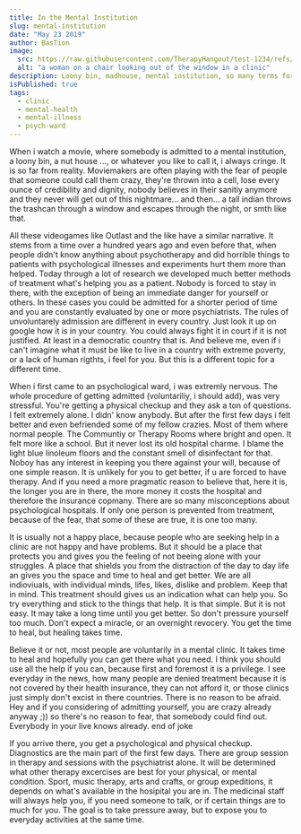```yaml
---
title: In the Mental Institution
slug: mental-institution
date: "May 23 2019"
author: BasTion
image:
  src: https://raw.githubusercontent.com/TherapyHangout/test-1234/refs/heads/main/assets/images/clinic.jpg
  alt: "a woman on a chair looking out of the window in a clinic"
description: Loony bin, madhouse, mental institution, so many terms for a mental health clinic are swirling around and there are numerous horror stories filled with horrendously behaving characters but what is reality like during the treatment of patients who need help.
isPublished: true
tags:
  - clinic
  - mental-health
  - mental-illness
  - psych-ward
---
```


When i watch a movie, where somebody is admitted to a mental institution, a loony bin, a nut house ..., or whatever you like to call it, i always cringe. It is so far from reality. Moviemakers are often playing with the fear of people that someone could call them crazy, they're thrown into a cell, lose every ounce of credibility and dignity, nobody believes in their sanitiy anymore and they never will get out of this nightmare... and then... a tall indian throws the trashcan through a window and escapes through the night, or smth like that.

All these videogames like Outlast and the like have a similar narrative. It stems from a time over a hundred years ago and even before that, when people didn't know anything about psychotherapy and did horrible things to patients with psychological illnesses and experiments hurt them more than helped. Today through a lot of research we developed much better methods of treatment what's helping you as a patient.
Nobody is forced to stay in there, with the exception of being an immediate danger for yourself or others. In these cases you could be admitted for a shorter period of time and you are constantly evaluated by one or more psychiatrists. The rules of unvoluntarely admission are different in every country. Just look it up on google how it is in your country. You could always fight it in court if it is not justified. At least in a democratic country that is. And believe me, even if i can't imagine what it must be like to live in a country with extreme poverty, or a lack of human rigthts, i feel for you. But this is a different topic for a different time.

When i first came to an psychological ward, i was extremly nervous. The whole procedure of getting admitted (voluntariliy, i should add), was very stressful. You're getting a physical checkup and they ask a ton of questions. I felt extremely alone. I didn' know anybody. But after the first few days i felt better and even befriended some of my fellow crazies. Most of them where normal people. The Communtiy or Therapy Rooms where bright and open. It felt more like a school. But it never lost its old hospital charme. I blame the light blue linoleum floors and the constant smell of disinfectant for that.
Noboy has any interest in keeping you there against your will, because of one simple reason. It is unlikely for you to get better, if u are forced to have therapy. And if you need a more pragmatic reason to believe that, here it is, the longer you are in there, the more money it costs the hospital and therefore the insurance copmany.
There are so many misconceptions about psychological hospitals. If only one person is prevented from treatment, because of the fear, that some of these are true, it is one too many.

It is usually not a happy place, because people who are seeking help in a clinic are not happy and have problems. But it should be a place that protects you and gives you the feeling of not beeing alone with your struggles. A place that shields you from the distraction of the day to day life an gives you the space and time to heal and get better. We are all indioviuals, with individual minds, lifes, likes, dislike and problem. Keep that in mind. This treatment should gives us an indication what can help you. So try everything and stick to the things that help. It is that simple. But it is not easy. It may take a long time until you get better. So don't pressure yourself too much. Don't expect a miracle, or an overnight revocery. You get the time to heal, but healing takes time.

Believe it or not, most people are voluntarily in a mental clinic.
It takes time to heal and hopefully you can get there what you need. I think you should use all the help if you can, because first and foremost it is a privilege. I see everyday in the news, how many people are denied treatment because it is not covered by their health insurance, they can not afford it, or those clinics just simply don't excist in there countries.
There is no reason to be afraid. Hey and if you considering of admitting yourself, you are crazy already anyway ;)) so there's no reason to fear, that somebody could find out. Everybody in your live knows already. end of joke

If you arrive there, you get a psychological and physical checkup. Diagnostics are the main part of the first few days. There are group session in therapy and sessions with the psychiatrist alone. It will be determined what other therapy excercises are best for your physical, or mental condition. Sport, music therapy, arts and crafts, or group expeditions, it depends on what's available in the hosipital you are in. The medicinal staff will always help you, if you need someone to talk, or if certain things are to much for you. The goal is to take pressure away, but to expose you to everyday activities at the same time.
